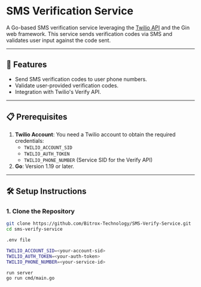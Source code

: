 # SMS Verification Service

A Go-based SMS verification service leveraging the [Twilio API](https://www.twilio.com/) and the Gin web framework. This service sends verification codes via SMS and validates user input against the code sent.

---

## 🚀 Features

- Send SMS verification codes to user phone numbers.
- Validate user-provided verification codes.
- Integration with Twilio's Verify API.

---

## 📋 Prerequisites

1. **Twilio Account**: You need a Twilio account to obtain the required credentials:
   - `TWILIO_ACCOUNT_SID`
   - `TWILIO_AUTH_TOKEN`
   - `TWILIO_PHONE_NUMBER` (Service SID for the Verify API)
2. **Go**: Version 1.19 or later.

---

## 🛠 Setup Instructions

### 1. Clone the Repository

```bash
git clone https://github.com/Bitrox-Technology/SMS-Verify-Service.git
cd sms-verify-service

.env file

TWILIO_ACCOUNT_SID=<your-account-sid>
TWILIO_AUTH_TOKEN=<your-auth-token>
TWILIO_PHONE_NUMBER=<your-service-id>

run server
go run cmd/main.go